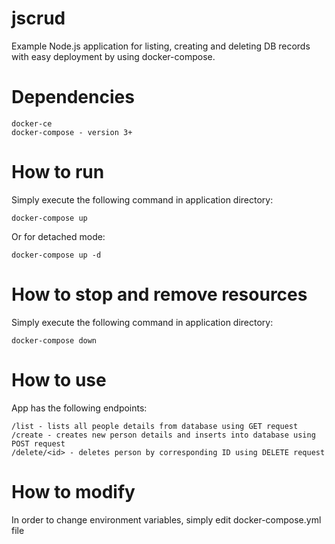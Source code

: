 # jscrud

Example Node.js application for listing, creating and deleting DB records with easy deployment by using docker-compose.

# Dependencies

```
docker-ce
docker-compose - version 3+
```

# How to run

Simply execute the following command in application directory:
```
docker-compose up
```
Or for detached mode:
```
docker-compose up -d
```

# How to stop and remove resources

Simply execute the following command in application directory:
```
docker-compose down
```
# How to use

App has the following endpoints:
```
/list - lists all people details from database using GET request
/create - creates new person details and inserts into database using POST request
/delete/<id> - deletes person by corresponding ID using DELETE request
```
# How to modify

In order to change environment variables, simply edit docker-compose.yml file

